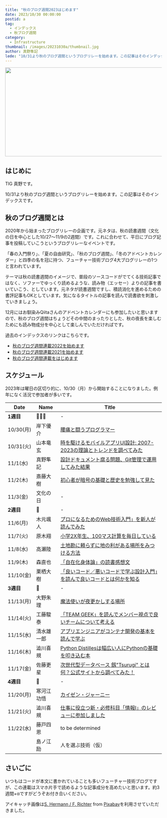 ```yaml
---
title: "秋のブログ週間2023はじめます"
date: 2023/10/30 00:00:00
postid: a
tag:
  - インデックス
  - 秋ブログ週間
category:
  - Infrastructure
thumbnail: /images/20231030a/thumbnail.jpg
author: 真野隼記
lede: "10/31より秋のブログ週間というブログリレーを始めます。この記事はそのインデックスです。"
---
```

<img src="/images/20231030a/halloween-gece73ccea_640.jpg" alt="" width="640" height="286" loading="lazy">

## はじめに

TIG 真野です。

10/31より秋のブログ週間というブログリレーを始めます。この記事はそのインデックスです。

## 秋のブログ週間とは

2020年から始まったブログリレーの企画です。元ネタは、秋の読書週間（文化の日を中心とした10/27〜11/9の2週間）です。これに合わせて、平日にブログ記事を投稿していこうというブログリレーなイベントです。

「春の入門祭り」、「夏の自由研究」、「秋のブログ週間」、「冬のアドベントカレンダー」と四季の名を冠に持つ、フューチャー技術ブログ4大ブログリレーの1つと言われています。

テーマは秋の読書週間のイメージで、普段のソースコードがでてくる技術記事ではなく、ソファーでゆっくり読めるような、読み物（エッセー）よりの記事を書いていこう、としています。元ネタが読書週間ですし、積読消化を進めるための書評記事もOKとしています。気になるタイトルの記事を読んで読書欲を刺激していきましょう。

12月にはお馴染みQiitaさんのアドベントカレンダーにも参加したいと思いますので、秋のブログ週間はちょうどその中間のまったりとした、秋の夜長を楽しむためにも読み物成分を中心として楽しんでいただければです。

過去のインデックスのリンクはこちらです。

* [秋のブログ週間連載2022を始めます](/articles/20221031a/)
* [秋のブログ週間連載2021を始めます](/articles/20211027a/)
* [秋のブログ週間連載をはじめます](/articles/20201026/)

## スケジュール

2023年は曜日の区切り的に、10/30（月）から開始することになりました。例年になく活況で参加者が多いです。

| Date      | Name       | Title                                                  |
|-----------|------------|--------------------------------------------------------|
| **1週目**    | 🎃👻🍬          |  -                                                     |
| 10/30(月) | 岸下優介   | [腰痛と闘うプログラマー](/articles/20231030b/)                          |
| 10/31(火) | 山本竜玄   | [時を駆けるモバイルアプリUI設計: 2007-2023の理論とトレンドを調べてみた](/articles/20231031a/) |
| 11/1(水)  | 真野隼記   | [設計ドキュメント腐る問題、Git管理で運用してみた結果](/articles/20231101a/)              |
| 11/2(木)  | 斎藤大樹   | [初心者が暗号の基礎と歴史を勉強して見た](/articles/20231102a/)                       |
| 11/3(金)  | 文化の日   | -                                                  |
| **2週目**|🍄       |  -                                            |
| 11/6(月)  | 木元颯人   | [プロになるためのWeb技術入門」を新人が読んでみた](/articles/20231106a/)         |
| 11/7(火)  | 原木翔     | [小学2X年生、100マス計算を毎日している](/articles/20231107a/)   |
| 11/8(水)  | 高瀬陸     | [土地勘に頼らずに地の利がある場所をみつける方法](/articles/20231108a/) |
| 11/9(木)  | 森直也     | [「自在化身体論」の読書感想文](/articles/20231109a/) |
| 11/10(金) | 栗栖大樹   | [「良いコード／悪いコードで学ぶ設計入門」を読んで良いコードとは何かを知る](/articles/20231110a/)      |
| **3週目**  | 🍂   |   -                                             |
| 11/13(月) | 大野朱理   | [魔法使いが夜更かしする場所](/articles/20231113a/)          |
| 11/14(火) | 工藤駿泰   |[「TEAM GEEK」を読んでメンバー視点で良いチームについて考える](/articles/20231114b/)      |
| 11/15(水) | 清水雄一郎 | [アプリエンジニアがコンテナ開発の基本を読んで学ぶ](/articles/20231115a/) |
| 11/16(木) | 澁川喜規   | [Python Distillesは幅広い人にPythonの基礎を叩き込む本](/articles/20231116a/)         |
| 11/17(金) | 佐藤更星   | [次世代型データベース 劔"Tsurugi" とは何？公式サイトから調べてみた！](/articles/20231117a/)|
| **4週目**  |🍁    |  -                                               |
| 11/20(月) | 寒河江功悟 | [カイゼン・ジャーニー](/articles/20231120b/)  |
| 11/21(火) | 澁川喜規   | [仕事に役立つ新・必修科目「情報Ⅰ」のレビューに参加しました](/articles/20231121a/)                        |
| 11/22(水)  | 藤戸四恩   | to be determined                                       |
|           | 島ノ江励   | 人を選ぶ技術（仮）                                     |

## さいごに

いつもはコードが本文に書かれていることも多いフューチャー技術ブログですが、この連載はスマホ片手で読めるような記事成分を高めたいと思います。約3週間+αですがどうぞお付き合いください。

アイキャッチ画像は<a href="https://pixabay.com/users/pixel2013-2364555/?utm_source=link-attribution&amp;utm_medium=referral&amp;utm_campaign=image&amp;utm_content=2901944">S. Hermann / F. Richter</a> from <a href="https://pixabay.com//?utm_source=link-attribution&amp;utm_medium=referral&amp;utm_campaign=image&amp;utm_content=2901944">Pixabay</a>を利用させていただきました。



